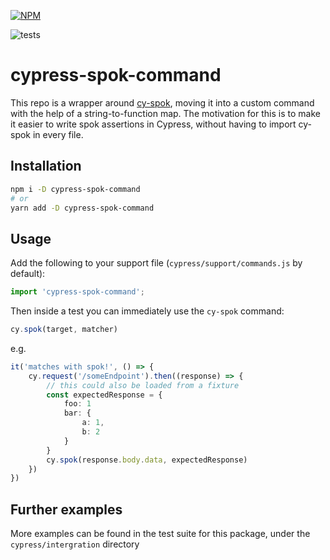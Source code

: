 [![NPM](https://nodei.co/npm/cypress-spok-command.png?compact=true)](https://nodei.co/npm/cypress-spok-command/)

![tests](https://github.com/joshuajtward/cypress-spok-command/actions/workflows/main.yml/badge.svg)

# cypress-spok-command

This repo is a wrapper around [cy-spok](https://www.npmjs.com/package/cy-spok), moving it into a custom command with the help of a string-to-function map. The motivation for this is to make it easier to write spok assertions in Cypress, without having to import cy-spok in every file. 

## Installation

```bash
npm i -D cypress-spok-command
# or
yarn add -D cypress-spok-command
```

## Usage

Add the following to your support file (`cypress/support/commands.js` by default):

```typescript
import 'cypress-spok-command';
```

Then inside a test you can immediately use the `cy-spok` command:

```typescript
cy.spok(target, matcher)
```

e.g.

```typescript
it('matches with spok!', () => {
    cy.request('/someEndpoint').then((response) => {
        // this could also be loaded from a fixture
        const expectedResponse = {
            foo: 1
            bar: {
                a: 1,
                b: 2
            }
        } 
        cy.spok(response.body.data, expectedResponse)
    })
})
```

## Further examples

More examples can be found in the test suite for this package, under the `cypress/intergration` directory
 
